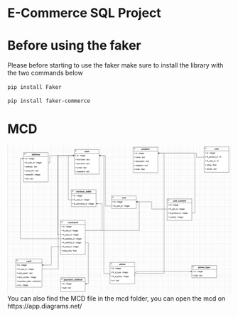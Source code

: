 # E-Commerce SQL Project

# Before using the faker
Please before starting to use the faker make sure to install the library with the two commands below

``pip install Faker``

``pip install faker-commerce``

# MCD 
<img src="./mcd/mcd.png">
You can also find the MCD file in the mcd folder, you can open the mcd on https://app.diagrams.net/

